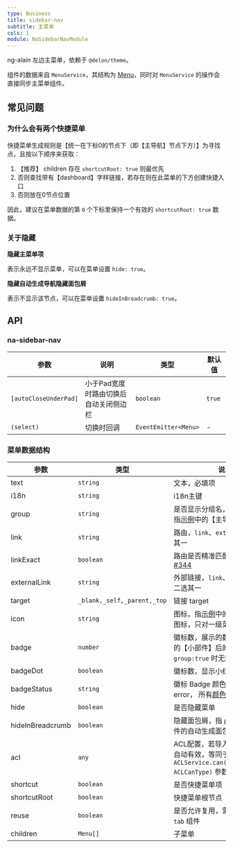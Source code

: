 ```yaml
---
type: Business
title: sidebar-nav
subtitle: 主菜单
cols: 1
module: NaSidebarNavModule
---
```


ng-alain 左边主菜单，依赖于 `@delon/theme`。

组件的数据来自 `MenuService`，其结构为 [Menu](https://github.com/cipchk/delon/blob/master/packages/theme/src/services/menu/menu.service.ts)，同时对 `MenuService` 的操作会直接同步主菜单组件。

## 常见问题

### 为什么会有两个快捷菜单

快捷菜单生成规则是【统一在下标0的节点下（即【主导航】节点下方）】为寻找点，且按以下顺序来获取：

1. 【推荐】 children 存在 `shortcutRoot: true` 则最优先
2. 否则查找带有【dashboard】字样链接，若存在则在此菜单的下方创建快捷入口
3. 否则放在0节点位置

因此，建议在菜单数据的第 `0` 个下标里保持一个有效的 `shortcutRoot: true` 数据。

### 关于隐藏

**隐藏主菜单项**

表示永远不显示菜单，可以在菜单设置 `hide: true`。

**隐藏自动生成导航隐藏面包屑**

表示不显示该节点，可以在菜单设置 `hideInBreadcrumb: true`。

## API

### na-sidebar-nav

参数 | 说明 | 类型 | 默认值
----|------|-----|------
`[autoCloseUnderPad]` | 小于Pad宽度时路由切换后自动关闭侧边栏 | `boolean` | `true`
`(select)` | 切换时回调 | `EventEmitter<Menu>` | -

### 菜单数据结构

参数 | 类型 | 说明
----|------|-----
text | `string` | 文本，必填项
i18n | `string` | i18n主键
group | `string` | 是否显示分组名，默认：`true`，指[示例](https://cipchk.github.io/ng-alain/)中的【主导航】字样
link | `string` | 路由，`link`、`externalLink` 二选其一
linkExact | `boolean` | 路由是否精准匹配，默认：`false` [#344](https://github.com/cipchk/ng-alain/issues/344)
externalLink | `string` | 外部链接，`link`、`externalLink` 二选其一
target | `_blank,_self,_parent,_top` | 链接 target
icon | `string` | 图标，指[示例](https://cipchk.github.io/ng-alain/)中的【仪表盘】前图标，只对一级菜单有效
badge | `number` | 徽标数，展示的数字，指[示例](https://cipchk.github.io/ng-alain/)中的【小部件】后的红色块。（注：`group:true` 时无效）
badgeDot | `boolean` | 徽标数，显示小红点
badgeStatus | `string` | 徽标 Badge 颜色 （默认：error， 所有[颜色值](https://next.ng-alain.com/theme/tool#%E8%89%B2%E5%BD%A9)
hide | `boolean` | 是否隐藏菜单
hideInBreadcrumb | `boolean` | 隐藏面包屑，指 `page-header` 组件的自动生成面包屑时有效
acl | `any` | ACL配置，若导入 `@delon/acl` 时自动有效，等同于 `ACLService.can(roleOrAbility: ACLCanType)` 参数值
shortcut | `boolean` | 是否快捷菜单项
shortcutRoot | `boolean` | 快捷菜单根节点
reuse | `boolean` | 是否允许复用，需配合 `reuse-tab` 组件
children | `Menu[]` | 子菜单
